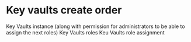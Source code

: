 # Key vaults create order
Key Vaults instance (along with permission for administrators to be able to assign the next roles)
Key Vaults roles
Keu Vaults role assignment